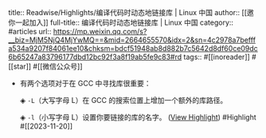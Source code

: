 title:: Readwise/Highlights/编译代码时动态地链接库 | Linux 中国
author:: [[邀你一起加入]]
full-title:: 编译代码时动态地链接库 | Linux 中国
category:: #articles
url:: https://mp.weixin.qq.com/s?__biz=MjM5NjQ4MjYwMQ==&mid=2664655570&idx=2&sn=4c2978a7befffa534a9207f84061ee10&chksm=bdcf51948ab8d882b7c5642d8df60ce09dc6b65247a83796177dbd12bc92f3a8f19ab5fe9c83#rd
tags:: #[[inoreader]] #[[star]] #[[微信公众号]]

- 有两个选项对于在 GCC 中寻找库很重要：
  
  ◈ `-L`（大写字母 L）在 GCC 的搜索位置上增加一个额外的库路径。
  
  ◈ `-l`（小写字母 L）设置你要链接的库的名字。 ([View Highlight](https://read.readwise.io/read/01hfm7wczqvnw938b2x3syw64f)) #Highlight #[[2023-11-20]]